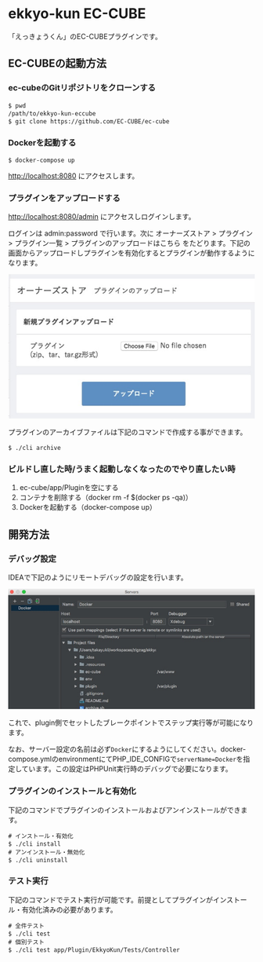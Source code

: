# ekkyo-kun EC-CUBE

「えっきょうくん」のEC-CUBEプラグインです。

## EC-CUBEの起動方法

### ec-cubeのGitリポジトリをクローンする

```
$ pwd
/path/to/ekkyo-kun-eccube
$ git clone https://github.com/EC-CUBE/ec-cube
```

### Dockerを起動する

```
$ docker-compose up
```

[http://localhost:8080](http://localhost:8080) にアクセスします。

### プラグインをアップロードする

[http://localhost:8080/admin](http://localhost:8080/admin) にアクセスしログインします。

ログインは admin:password で行います。次に オーナーズストア > プラグイン > プラグイン一覧 > プラグインのアップロードはこちら をたどります。下記の画面からアップロードしプラグインを有効化するとプラグインが動作するようになります。

![](./.resources/images/upload-plugin.jpg)

プラグインのアーカイブファイルは下記のコマンドで作成する事ができます。

```
$ ./cli archive
```

### ビルドし直した時/うまく起動しなくなったのでやり直したい時

1. ec-cube/app/Pluginを空にする
2. コンテナを削除する（docker rm -f $(docker ps -qa)）
3. Dockerを起動する（docker-compose up）

## 開発方法

### デバッグ設定

IDEAで下記のようにリモートデバッグの設定を行います。

![](./.resources/images/xdebug-plugin.jpg)

これで、plugin側でセットしたブレークポイントでステップ実行等が可能になります。

なお、サーバー設定の名前は必ず`Docker`にするようにしてください。docker-compose.ymlのenvironmentにてPHP_IDE_CONFIGで`serverName=Docker`を指定しています。この設定はPHPUnit実行時のデバッグで必要になります。

### プラグインのインストールと有効化

下記のコマンドでプラグインのインストールおよびアンインストールができます。

```
# インストール・有効化
$ ./cli install 
# アンインストール・無効化
$ ./cli uninstall
```

### テスト実行

下記のコマンドでテスト実行が可能です。前提としてプラグインがインストール・有効化済みの必要があります。

```
# 全件テスト
$ ./cli test
# 個別テスト
$ ./cli test app/Plugin/EkkyoKun/Tests/Controller
```
